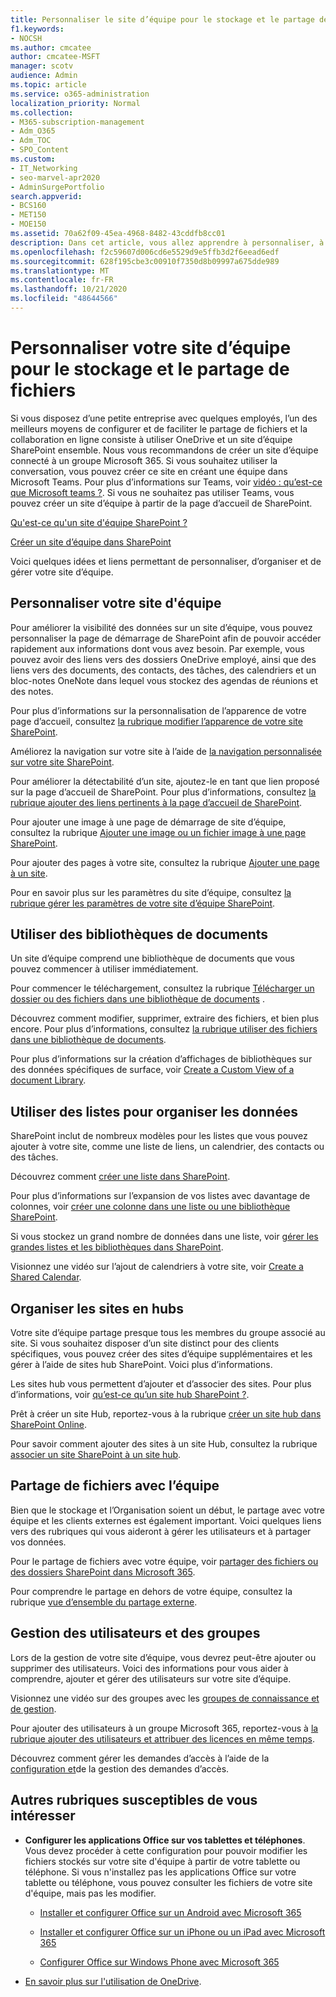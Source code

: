 ```yaml
---
title: Personnaliser le site d’équipe pour le stockage et le partage de fichiers-SharePoint Online
f1.keywords:
- NOCSH
ms.author: cmcatee
author: cmcatee-MSFT
manager: scotv
audience: Admin
ms.topic: article
ms.service: o365-administration
localization_priority: Normal
ms.collection:
- M365-subscription-management
- Adm_O365
- Adm_TOC
- SPO_Content
ms.custom:
- IT_Networking
- seo-marvel-apr2020
- AdminSurgePortfolio
search.appverid:
- BCS160
- MET150
- MOE150
ms.assetid: 70a62f09-45ea-4968-8482-43cddfb8cc01
description: Dans cet article, vous allez apprendre à personnaliser, à organiser et à gérer votre site d’équipe pour le stockage et le partage de fichiers.
ms.openlocfilehash: f2c59607d006cd6e5529d9e5ffb3d2f6eead6edf
ms.sourcegitcommit: 628f195cbe3c00910f7350d8b09997a675dde989
ms.translationtype: MT
ms.contentlocale: fr-FR
ms.lasthandoff: 10/21/2020
ms.locfileid: "48644566"
---
```

# <a name="customize-your-team-site-for-file-storage-and-sharing"></a>Personnaliser votre site d’équipe pour le stockage et le partage de fichiers

Si vous disposez d’une petite entreprise avec quelques employés, l’un des meilleurs moyens de configurer et de faciliter le partage de fichiers et la collaboration en ligne consiste à utiliser OneDrive et un site d’équipe SharePoint ensemble. Nous vous recommandons de créer un site d’équipe connecté à un groupe Microsoft 365. Si vous souhaitez utiliser la conversation, vous pouvez créer ce site en créant une équipe dans Microsoft Teams. Pour plus d’informations sur Teams, voir [vidéo : qu’est-ce que Microsoft teams ?](https://support.microsoft.com/office/b98d533f-118e-4bae-bf44-3df2470c2b12). Si vous ne souhaitez pas utiliser Teams, vous pouvez créer un site d’équipe à partir de la page d’accueil de SharePoint. 
  
[Qu'est-ce qu'un site d'équipe SharePoint ?](https://support.microsoft.com/office/75545757-36c3-46a7-beed-0aaa74f0401e)
  
[Créer un site d’équipe dans SharePoint](https://support.microsoft.com/office/ef10c1e7-15f3-42a3-98aa-b5972711777d)
  
Voici quelques idées et liens permettant de personnaliser, d’organiser et de gérer votre site d’équipe. 
  
 
## <a name="customize-your-team-site"></a>Personnaliser votre site d'équipe

Pour améliorer la visibilité des données sur un site d’équipe, vous pouvez personnaliser la page de démarrage de SharePoint afin de pouvoir accéder rapidement aux informations dont vous avez besoin. Par exemple, vous pouvez avoir des liens vers des dossiers OneDrive employé, ainsi que des liens vers des documents, des contacts, des tâches, des calendriers et un bloc-notes OneNote dans lequel vous stockez des agendas de réunions et des notes.
  
Pour plus d’informations sur la personnalisation de l’apparence de votre page d’accueil, consultez [la rubrique modifier l’apparence de votre site SharePoint](https://support.microsoft.com/office/06bbadc3-6b04-4a60-9d14-894f6a170818).
  
Améliorez la navigation sur votre site à l’aide de [la navigation personnalisée sur votre site SharePoint](https://support.microsoft.com/office/3cd61ae7-a9ed-4e1e-bf6d-4655f0bf25ca).
  
Pour améliorer la détectabilité d’un site, ajoutez-le en tant que lien proposé sur la page d’accueil de SharePoint. Pour plus d’informations, consultez [la rubrique ajouter des liens pertinents à la page d’accueil de SharePoint](/sharepoint/change-links-list-on-sharepoint-home-page).
  
Pour ajouter une image à une page de démarrage de site d’équipe, consultez la rubrique [Ajouter une image ou un fichier image à une page SharePoint](https://support.microsoft.com/office/4a9b0e98-c89a-4a41-8adb-b7750dccca16).
  
Pour ajouter des pages à votre site, consultez la rubrique [Ajouter une page à un site](https://support.microsoft.com/office/b3d46deb-27a6-4b1e-87b8-df851e503dec).
  
Pour en savoir plus sur les paramètres du site d’équipe, consultez [la rubrique gérer les paramètres de votre site d’équipe SharePoint](https://support.microsoft.com/office/8376034D-D0C7-446E-9178-6AB51C58DF42).
  
## <a name="work-with-document-libraries"></a>Utiliser des bibliothèques de documents

Un site d’équipe comprend une bibliothèque de documents que vous pouvez commencer à utiliser immédiatement. 

Pour commencer le téléchargement, consultez la rubrique [Télécharger un dossier ou des fichiers dans une bibliothèque de documents](https://support.microsoft.com/office/eb18fcba-c953-4d45-8d90-8da66edeacdb) .
   
Découvrez comment modifier, supprimer, extraire des fichiers, et bien plus encore. Pour plus d’informations, consultez [la rubrique utiliser des fichiers dans une bibliothèque de documents](https://support.microsoft.com/office/a9d89171-1673-4892-9dd2-1ca52037dea2).
  
Pour plus d’informations sur la création d’affichages de bibliothèques sur des données spécifiques de surface, voir [Create a Custom View of a document Library](https://support.microsoft.com/office/8f6b08e0-a9a0-4232-9b9b-b374a2ad3da7).
  
## <a name="work-with-lists-to-organize-data"></a>Utiliser des listes pour organiser les données

SharePoint inclut de nombreux modèles pour les listes que vous pouvez ajouter à votre site, comme une liste de liens, un calendrier, des contacts ou des tâches. 
  
Découvrez comment [créer une liste dans SharePoint](https://support.microsoft.com/office/0D397414-D95F-41EB-ADDD-5E6EFF41B083#ID0EAAGAAA=Online).
  
Pour plus d’informations sur l’expansion de vos listes avec davantage de colonnes, voir [créer une colonne dans une liste ou une bibliothèque SharePoint](https://support.microsoft.com/office/2b0361ae-1bd3-41a3-8329-269e5f81cfa2).
  
Si vous stockez un grand nombre de données dans une liste, voir [gérer les grandes listes et les bibliothèques dans SharePoint](https://support.microsoft.com/office/B8588DAE-9387-48C2-9248-C24122F07C59).
  
Visionnez une vidéo sur l’ajout de calendriers à votre site, voir [Create a Shared Calendar](https://support.microsoft.com/office/61b96006-70e2-4535-a34f-ee4fc772f798).

## <a name="organize-sites-into-hubs"></a>Organiser les sites en hubs

Votre site d’équipe partage presque tous les membres du groupe associé au site. Si vous souhaitez disposer d’un site distinct pour des clients spécifiques, vous pouvez créer des sites d’équipe supplémentaires et les gérer à l’aide de sites hub SharePoint. Voici plus d’informations. 
  
Les sites hub vous permettent d’ajouter et d’associer des sites. Pour plus d’informations, voir [qu’est-ce qu’un site hub SharePoint ?](https://support.microsoft.com/office/fe26ae84-14b7-45b6-a6d1-948b3966427f).
  
Prêt à créer un site Hub, reportez-vous à la rubrique [créer un site hub dans SharePoint Online](/sharepoint/create-hub-site).
  
Pour savoir comment ajouter des sites à un site Hub, consultez la rubrique [associer un site SharePoint à un site hub](https://support.microsoft.com/office/ae0009fd-af04-4d3d-917d-88edb43efc05).
  
## <a name="sharing-files-with-the-team"></a>Partage de fichiers avec l’équipe

Bien que le stockage et l’Organisation soient un début, le partage avec votre équipe et les clients externes est également important. Voici quelques liens vers des rubriques qui vous aideront à gérer les utilisateurs et à partager vos données. 
  
Pour le partage de fichiers avec votre équipe, voir [partager des fichiers ou des dossiers SharePoint dans Microsoft 365](https://support.microsoft.com/office/1fe37332-0f9a-4719-970e-d2578da4941c).
  
Pour comprendre le partage en dehors de votre équipe, consultez la rubrique [vue d’ensemble du partage externe](/sharepoint/external-sharing-overview).
  
## <a name="managing-users-and-groups"></a>Gestion des utilisateurs et des groupes

Lors de la gestion de votre site d’équipe, vous devrez peut-être ajouter ou supprimer des utilisateurs. Voici des informations pour vous aider à comprendre, ajouter et gérer des utilisateurs sur votre site d’équipe. 
  
Visionnez une vidéo sur des groupes avec les [groupes de connaissance et de gestion](https://support.microsoft.com/office/9c1037b7-de0b-41cd-b8f0-79a95aac854d). 
  
Pour ajouter des utilisateurs à un groupe Microsoft 365, reportez-vous à [la rubrique ajouter des utilisateurs et attribuer des licences en même temps](../add-users/add-users.md).
  
Découvrez comment gérer les demandes d’accès à l’aide de la [configuration et](https://support.microsoft.com/office/94B26E0B-2822-49D4-929A-8455698654B3)de la gestion des demandes d’accès.
  
## <a name="here-are-more-topics-you-might-be-interested-in"></a>Autres rubriques susceptibles de vous intéresser

- **Configurer les applications Office sur vos tablettes et téléphones**. Vous devez procéder à cette configuration pour pouvoir modifier les fichiers stockés sur votre site d'équipe à partir de votre tablette ou téléphone. Si vous n'installez pas les applications Office sur votre tablette ou téléphone, vous pouvez consulter les fichiers de votre site d'équipe, mais pas les modifier. 
    
  - [Installer et configurer Office sur un Android avec Microsoft 365](https://support.microsoft.com/office/cafe9d6f-8b0c-4b03-b20a-12438a82a22d)
    
  - [Installer et configurer Office sur un iPhone ou un iPad avec Microsoft 365](https://support.microsoft.com/office/9df6d10c-7281-4671-8666-6ca8e339b628)
    
  - [Configurer Office sur Windows Phone avec Microsoft 365](https://support.microsoft.com/office/2b7c1b51-a717-45d6-90c9-ee1c1c5ee0b7)
    
- [En savoir plus sur l'utilisation de OneDrive](https://go.microsoft.com/fwlink/?LinkID=511458).
    


